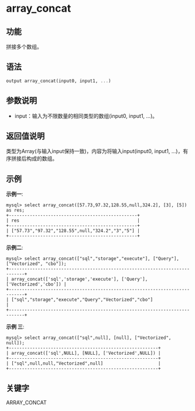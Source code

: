 # array_concat

## 功能

拼接多个数组。

## 语法

```Haskell
output array_concat(input0, input1, ...)
```

## 参数说明

* input：输入为不限数量的相同类型的数组(input0, input1, ...)。

## 返回值说明

类型为Array(与输入input保持一致)，内容为将输入input(input0, input1, ...)，有序拼接后构成的数组。

## 示例

**示例一**:

```plain text
mysql> select array_concat([57.73,97.32,128.55,null,324.2], [3], [5]) as res;
+-------------------------------------------------+
| res                                             |
+-------------------------------------------------+
| ["57.73","97.32","128.55",null,"324.2","3","5"] |
+-------------------------------------------------+
```

**示例二**:

```plain text
mysql> select array_concat(["sql","storage","execute"], ["Query"], ["Vectorized", "cbo"]);
+----------------------------------------------------------------------------+
| array_concat(['sql','storage','execute'], ['Query'], ['Vectorized','cbo']) |
+----------------------------------------------------------------------------+
| ["sql","storage","execute","Query","Vectorized","cbo"]                     |
+----------------------------------------------------------------------------+
```

**示例 三**:

```plain text
mysql> select array_concat(["sql",null], [null], ["Vectorized", null]);
+---------------------------------------------------------+
| array_concat(['sql',NULL], [NULL], ['Vectorized',NULL]) |
+---------------------------------------------------------+
| ["sql",null,null,"Vectorized",null]                     |
+---------------------------------------------------------+
```

## 关键字

ARRAY_CONCAT
